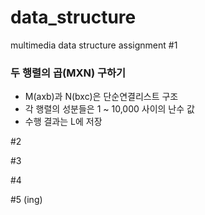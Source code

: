 # data_structure
multimedia data structure assignment
#1
### 두 행렬의 곱(MXN) 구하기 ###
- M(axb)과 N(bxc)은 단순연결리스트 구조
- 각 행렬의 성분들은 1 ~ 10,000 사이의 난수 값
- 수행 결과는 L에 저장

#2

#3

#4

#5 (ing)
